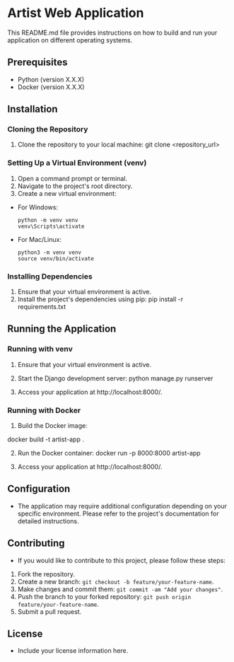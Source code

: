 # Artist Web Application

This README.md file provides instructions on how to build and run your application on different operating systems.

## Prerequisites
- Python (version X.X.X)
- Docker (version X.X.X)

## Installation

### Cloning the Repository
1. Clone the repository to your local machine:
git clone <repository_url>


### Setting Up a Virtual Environment (venv)
1. Open a command prompt or terminal.
2. Navigate to the project's root directory.
3. Create a new virtual environment:
- For Windows:
  ```
  python -m venv venv
  venv\Scripts\activate
  ```
- For Mac/Linux:
  ```
  python3 -m venv venv
  source venv/bin/activate
  ```

### Installing Dependencies
1. Ensure that your virtual environment is active.
2. Install the project's dependencies using pip:
pip install -r requirements.txt


## Running the Application

### Running with venv
1. Ensure that your virtual environment is active.
2. Start the Django development server:
python manage.py runserver

3. Access your application at http://localhost:8000/.

### Running with Docker
1. Build the Docker image:

docker build -t artist-app .

2. Run the Docker container:
docker run -p 8000:8000 artist-app

3. Access your application at http://localhost:8000/.

## Configuration
- The application may require additional configuration depending on your specific environment. Please refer to the project's documentation for detailed instructions.

## Contributing
- If you would like to contribute to this project, please follow these steps:
1. Fork the repository.
2. Create a new branch: `git checkout -b feature/your-feature-name`.
3. Make changes and commit them: `git commit -am "Add your changes"`.
4. Push the branch to your forked repository: `git push origin feature/your-feature-name`.
5. Submit a pull request.

## License
- Include your license information here.
